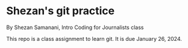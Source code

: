 # Shezan's git practice

By Shezan Samanani, Intro Coding for Journalists class

This repo is a class assignment to learn git. It is due January 26, 2024.